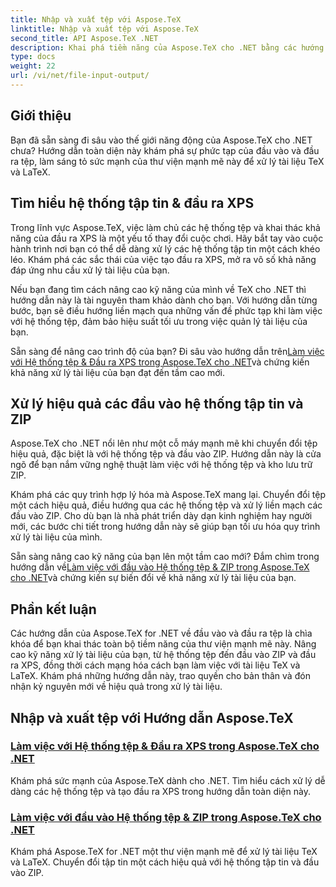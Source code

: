 ```yaml
---
title: Nhập và xuất tệp với Aspose.TeX
linktitle: Nhập và xuất tệp với Aspose.TeX
second_title: API Aspose.TeX .NET
description: Khai phá tiềm năng của Aspose.TeX cho .NET bằng các hướng dẫn về đầu vào và đầu ra tệp. Xử lý hệ thống tập tin chính, đầu vào ZIP và đầu ra XPS một cách dễ dàng.
type: docs
weight: 22
url: /vi/net/file-input-output/
---
```

## Giới thiệu

Bạn đã sẵn sàng đi sâu vào thế giới năng động của Aspose.TeX cho .NET chưa? Hướng dẫn toàn diện này khám phá sự phức tạp của đầu vào và đầu ra tệp, làm sáng tỏ sức mạnh của thư viện mạnh mẽ này để xử lý tài liệu TeX và LaTeX.

## Tìm hiểu hệ thống tập tin & đầu ra XPS
Trong lĩnh vực Aspose.TeX, việc làm chủ các hệ thống tệp và khai thác khả năng của đầu ra XPS là một yếu tố thay đổi cuộc chơi. Hãy bắt tay vào cuộc hành trình nơi bạn có thể dễ dàng xử lý các hệ thống tập tin một cách khéo léo. Khám phá các sắc thái của việc tạo đầu ra XPS, mở ra vô số khả năng đáp ứng nhu cầu xử lý tài liệu của bạn.

Nếu bạn đang tìm cách nâng cao kỹ năng của mình về TeX cho .NET thì hướng dẫn này là tài nguyên tham khảo dành cho bạn. Với hướng dẫn từng bước, bạn sẽ điều hướng liền mạch qua những vấn đề phức tạp khi làm việc với hệ thống tệp, đảm bảo hiệu suất tối ưu trong việc quản lý tài liệu của bạn.

 Sẵn sàng để nâng cao trình độ của bạn? Đi sâu vào hướng dẫn trên[Làm việc với Hệ thống tệp & Đầu ra XPS trong Aspose.TeX cho .NET](./filesystem-input-xps-output/)và chứng kiến khả năng xử lý tài liệu của bạn đạt đến tầm cao mới.

## Xử lý hiệu quả các đầu vào hệ thống tập tin và ZIP
Aspose.TeX cho .NET nổi lên như một cỗ máy mạnh mẽ khi chuyển đổi tệp hiệu quả, đặc biệt là với hệ thống tệp và đầu vào ZIP. Hướng dẫn này là cửa ngõ để bạn nắm vững nghệ thuật làm việc với hệ thống tệp và kho lưu trữ ZIP.

Khám phá các quy trình hợp lý hóa mà Aspose.TeX mang lại. Chuyển đổi tệp một cách hiệu quả, điều hướng qua các hệ thống tệp và xử lý liền mạch các đầu vào ZIP. Cho dù bạn là nhà phát triển dày dạn kinh nghiệm hay người mới, các bước chi tiết trong hướng dẫn này sẽ giúp bạn tối ưu hóa quy trình xử lý tài liệu của mình.

 Sẵn sàng nâng cao kỹ năng của bạn lên một tầm cao mới? Đắm chìm trong hướng dẫn về[Làm việc với đầu vào Hệ thống tệp & ZIP trong Aspose.TeX cho .NET](./required-inputs-from-filesystem-and-zip/)và chứng kiến sự biến đổi về khả năng xử lý tài liệu của bạn.

## Phần kết luận
Các hướng dẫn của Aspose.TeX for .NET về đầu vào và đầu ra tệp là chìa khóa để bạn khai thác toàn bộ tiềm năng của thư viện mạnh mẽ này. Nâng cao kỹ năng xử lý tài liệu của bạn, từ hệ thống tệp đến đầu vào ZIP và đầu ra XPS, đồng thời cách mạng hóa cách bạn làm việc với tài liệu TeX và LaTeX. Khám phá những hướng dẫn này, trao quyền cho bản thân và đón nhận kỷ nguyên mới về hiệu quả trong xử lý tài liệu.
## Nhập và xuất tệp với Hướng dẫn Aspose.TeX
### [Làm việc với Hệ thống tệp & Đầu ra XPS trong Aspose.TeX cho .NET](./filesystem-input-xps-output/)
Khám phá sức mạnh của Aspose.TeX dành cho .NET. Tìm hiểu cách xử lý dễ dàng các hệ thống tệp và tạo đầu ra XPS trong hướng dẫn toàn diện này.
### [Làm việc với đầu vào Hệ thống tệp & ZIP trong Aspose.TeX cho .NET](./required-inputs-from-filesystem-and-zip/)
Khám phá Aspose.TeX for .NET một thư viện mạnh mẽ để xử lý tài liệu TeX và LaTeX. Chuyển đổi tập tin một cách hiệu quả với hệ thống tập tin và đầu vào ZIP.